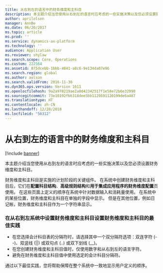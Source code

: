```yaml
---
title: 从右到左的语言中的财务维度和主科目
description: 本主题介绍当您使用从右到左的语言时应考虑的一些实施决策以及您必须设置财务维度和主科目。
author: aprilolson
manager: AnnBe
ms.date: 06/20/2017
ms.topic: article
ms.prod: ''
ms.service: dynamics-ax-platform
ms.technology: ''
audience: Application User
ms.reviewer: shylaw
ms.search.scope: Core, Operations
ms.custom: 222564
ms.assetid: 875dcebb-1bbb-4841-a8c6-9e134da07e96
ms.search.region: global
ms.author: aolson
ms.search.validFrom: 2016-11-30
ms.dyn365.ops.version: Version 1611
ms.openlocfilehash: 9a2a978219ae2a0d42342517f1e58e72b6e32990
ms.sourcegitcommit: 73e10192fb6318dee5bb1129591120199de6a487
ms.translationtype: HT
ms.contentlocale: zh-CN
ms.lasthandoff: 12/20/2018
ms.locfileid: "56312"
---
```

# <a name="financial-dimensions-and-main-accounts-in-right-to-left-languages"></a>从右到左的语言中的财务维度和主科目

[!include [banner](../includes/banner.md)]

本主题介绍当您使用从右到左的语言时应考虑的一些实施决策以及您必须设置财务维度和主科目。

财务维度和主科目是实施的计划阶段的关键组件。 在系统中创建财务维度和主科目后，它们在**配置科目结构**、**高级规则结构**和**用于集成应用程序的财务维度配置**页使用。 在这些页面上定义的顺序在系统中针对数据输入和消耗量使用。 在系统中的某些位置，财务维度和主科目在单独的字段中显示。 但是在其他位置，例如日记帐，财务维度和主科目作为一个字符串显示。

### <a name="best-practices-for-setting-up-financial-dimensions-and-main-accounts-in-a-right-to-left-system"></a>在从右到左系统中设置财务维度和主科目设置财务维度和主科目的最佳实践

-   在您选择会计科目表的分隔符时，请选择其中一个双分隔符选项：双连字符 (--)、双竖线 (||) 或双句点 (..) 或双下划线 (\_\_)。
-   在您创建财务维度和主科目值时，仅使用数字和从右到左的语言字符。
-   避免在财务维度和主科目值中使用选定的会计科目分隔符。

通过以下最佳实践，您将帮助保障在整个系统中一致地显示用户定义的顺序。



